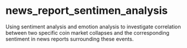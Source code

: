 # news_report_sentimen_analysis
Using sentiment analysis and emotion analysis to investigate correlation between two specific coin market collapses and the corresponding sentiment in news reports surrounding these events.
